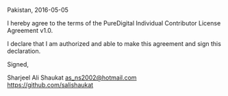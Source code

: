 

Pakistan, 2016-05-05

I hereby agree to the terms of the PureDigital Individual Contributor License Agreement v1.0.

I declare that I am authorized and able to make this agreement and sign this declaration.

Signed,

Sharjeel Ali Shaukat as_ns2002@hotmail.com https://github.com/salishaukat
